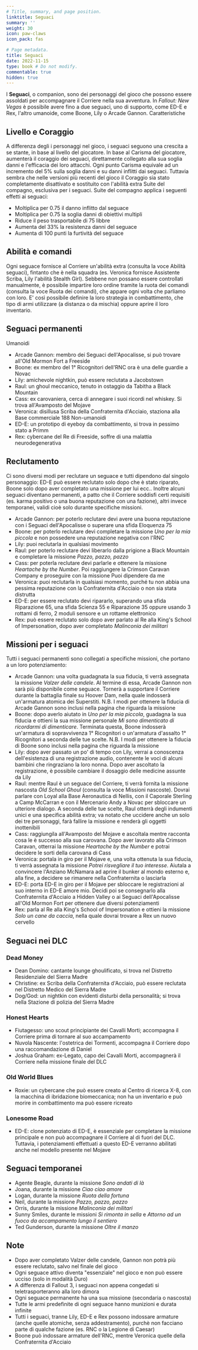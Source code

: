 ```yaml
---
# Title, summary, and page position.
linktitle: Seguaci
summary: ''
weight: 30
icon: paw-claws
icon_pack: fas

# Page metadata.
title: Seguaci
date: 2022-11-15
type: book # Do not modify.
commentable: true
hidden: true
---
```


<div class="fnv">

I **Seguaci**, o companion, sono dei personaggi del gioco che possono essere assoldati per accompagnare il Corriere nella sua avventura. In *Fallout: New Vegas* è possibile avere fino a due seguaci, uno di supporto, come ED-E e Rex, l'altro umanoide, come Boone, Lily o Arcade Gannon.
Caratteristiche

## Livello e Coraggio

A differenza degli i personaggi nel gioco, i seguaci seguono una crescita a se stante, in base al livello del giocatore. In base al Carisma del giocatore, aumenterà il coraggio dei seguaci, direttamente collegato alla sua soglia danni e l'efficacia dei loro attacchi. Ogni punto Carisma equivale ad un incremento del 5% sulla soglia danni e su danni inflitti dai seguaci. Tuttavia sembra che nelle versioni più recenti del gioco il Coraggio sia stato completamente disattivato e sostituito con l'abilità extra Suite del compagno, esclusiva per i seguaci.
Suite del compagno applica i seguenti effetti ai seguaci:
- Moltiplica per 0.75 il danno inflitto dal seguace
- Moltiplica per 0.75 la soglia danni di obiettivi multipli
- Riduce il peso trasportabile di 75 libbre
- Aumenta del 33% la resistenza danni del seguace
- Aumenta di 100 punti la furtività del seguace

## Abilità e comandi

Ogni seguace fornisce al Corriere un'abilità extra (consulta la voce Abilità seguaci), fintanto che è nella squadra (es. Veronica fornisce Assistente Scriba, Lily l'abilità Stealth Girl).
Sebbene non possano essere controllati manualmente, è possibile impartire loro ordine tramite la ruota dei comandi (consulta la voce Ruota dei comandi), che appare ogni volta che parliamo con loro. E' così possibile definire la loro strategia in combattimento, che tipo di armi utilizzare (a distanza o da mischia) oppure aprire il loro inventario.

## Seguaci permanenti

Umanoidi
- Arcade Gannon: membro dei Seguaci dell'Apocalisse, si può trovare all'Old Mormon Fort a Freeside
- Boone: ex membro del 1° Ricognitori dell'RNC ora è una delle guardie a Novac
- Lily: amichevole nightkin, può essere reclutata a Jacobstown
- Raul: un ghoul meccanico, tenuto in ostaggio da Tabitha a Black Mountain
- Cass: ex carovaniera, cerca di annegare i suoi ricordi nel whiskey. Si trova all'Avamposto del Mojave
- Veronica: disillusa Scriba della Confraternita d'Acciaio, staziona alla Base commerciale 188
Non-umanoidi
- ED-E: un prototipo di eyeboy da combattimento, si trova in pessimo stato a Primm
- Rex: cybercane del Re di Freeside, soffre di una malattia neurodegenerativa


## Reclutamento
Ci sono diversi modi per reclutare un seguace e tutti dipendono dal singolo personaggio: ED-E può essere reclutato solo dopo che è stato riparato, Boone solo dopo aver completato una missione per lui ecc.. Inoltre alcuni seguaci diventano permanenti, a patto che il Corriere soddisfi certi requisiti (es. karma positivo o una buona reputazione con una fazione), altri invece temporanei, validi cioè solo durante specifiche missioni. 
- Arcade Gannon: per poterlo reclutare devi avere una buona reputazione con i Seguaci dell'Apocalisse o superare una sfida Eloquenza 75
- Boone: per poterlo reclutare devi completare la missione *Uno per la mia piccola* e non possedere una reputazione negativa con l'RNC
- Lily: puoi reclutarla in qualsiasi movimento
- Raul: per poterlo reclutare devi liberarlo dalla prigione a Black Mountain e completare la missione *Pazzo, pazzo, pazzo*
- Cass: per poterla reclutare devi parlarle e ottenere la missione *Heartache by the Number*. Poi raggiungere la Crimson Caravan Company e proseguire con la missione Puoi dipendere da me
- Veronica: puoi reclutarla in qualsiasi momento, purché tu non abbia una pessima reputazione con la Confraternita d'Acciaio o non sia stata distrutta
- ED-E: per essere reclutato devi ripararlo, superando una sfida Riparazione 65, una sfida Scienza 55 e Riparazione 35 oppure usando 3 rottami di ferro, 2 moduli sensore e un rottame elettronico
- Rex: può essere reclutato solo dopo aver parlato al Re alla King's School of Impersonation, dopo aver completato *Malinconia dei militari*

## Missioni per i seguaci

Tutti i seguaci permanenti sono collegati a specifiche missioni, che portano a un loro potenziamento:
- Arcade Gannon: una volta guadagnata la sua fiducia, ti verrà assegnata la missione *Valzer delle candele*. Al termine di essa, Arcade Gannon non sarà più disponibile come seguace. Tornerà a supportare il Corriere durante la battaglia finale su Hoover Dam, nella quale indosserà un'armatura atomica dei Superstiti. N.B. I modi per ottenere la fiducia di Arcade Gannon sono inclusi nella pagina che riguarda la missione
- Boone: dopo averlo aiutato in *Uno per la mia piccola*, guadagna la sua fiducia e ottieni la sua missione personale *Mi sono dimenticato di ricordarmi di dimenticare*. Terminata questa, Boone indosserà un'armatura di sopravvivenza 1° Ricognitori o un'armatura d'assalto 1° Ricognitori a seconda delle tue scelte. N.B. I modi per ottenere la fiducia di Boone sono inclusi nella pagina che riguarda la missione
- Lily: dopo aver passato un po' di tempo con Lily, verrai a conoscenza dell'esistenza di una registrazione audio, contenente le voci di alcuni bambini che ringraziano la loro nonna. Dopo aver ascoltato la registrazione, è possibile cambiare il dosaggio delle medicine assunte da Lily
- Raul: mentre Raul è un seguace del Corriere, ti verrà fornita la missione nascosta *Old School Ghoul* (consulta la voce Missioni nascoste). Dovrai parlare con Loyal alla Base Aeronautica di Nellis, con il Caporale Sterling a Camp McCarran e con il Mercenario Andy a Novac per sbloccare un ulteriore dialogo. A seconda delle tue scelte, Raul otterrà degli indumenti unici e una specifica abilità extra; va notato che uccidere anche un solo dei tre personaggi, farà fallire la missione e renderà gli oggetti inottenibili
- Cass: raggiungila all'Avamposto del Mojave e ascoltala mentre racconta cosa le è successo alla sua carovana. Dopo aver lavorato alla Crimson Caravan, otterrai la missione *Heartache by the Number* e potrai decidere le sorti della carovana di Cass 
- Veronica: portala in giro per il Mojave e, una volta ottenuta la sua fiducia, ti verrà assegnata la missione *Potrei risvegliare il tuo interesse*. Aiutala a convincere l'Anziano McNamara ad aprire il bunker al mondo esterno e, alla fine, a decidere se rimanere nella Confraternita o lasciarla
- ED-E: porta ED-E in giro per il Mojave per sbloccare le registrazioni al suo interno in ED-E amore mio. Decidi poi se consegnarlo alla Confraternita d'Acciaio a Hidden Valley o ai Seguaci dell'Apocalisse all'Old Mormon Fort per ottenere due diversi potenziamenti
- Rex: parla al Re alla King's School of Impersonation e ottieni la missione *Solo un cane da caccia*, nella quale dovrai trovare a Rex un nuovo cervello

## Seguaci nei DLC

### Dead Money
- Dean Domino: cantante lounge ghoulificato, si trova nel Distretto Residenziale del Sierra Madre
- Christine: ex Scriba della Confraternita d'Acciaio, può essere reclutata nel Distretto Medico del Sierra Madre
- Dog/God: un nightkin con evidenti disturbi della personalità; si trova nella Stazione di polizia del Sierra Madre

### Honest Hearts
- Fiutagesso: uno scout principiante dei Cavalli Morti; accompagna il Corriere prima di tornare al suo accampamento
- Nuvola Nascente: l'ostetrica dei Tormenti, accompagna il Corriere dopo una raccomandazione di Daniel
- Joshua Graham: ex-Legato, capo dei Cavalli Morti, accompagnerà il Corriere nella missione finale del DLC

### Old World Blues
- Roxie: un cybercane che può essere creato al Centro di ricerca X-8, con la macchina di ibridazione biomeccanica; non ha un inventario e può morire in combattimento ma può essere ricreato

### Lonesome Road
- ED-E: clone potenziato di ED-E, è essenziale per completare la missione principale e non può accompagnare il Corriere al di fuori del DLC. Tuttavia, i potenziamenti effettuati a questo ED-E verranno abilitati anche nel modello presente nel Mojave

## Seguaci temporanei
- Agente Beagle, durante la missione *Sono andati di là*
- Joana, durante la missione *Ciao ciao amore*
- Logan, durante la missione *Ruota della fortuna*
- Neil, durante la missione *Pazzo, pazzo, pazzo*
- Orris, durante la missione *Malinconia dei militari*
- Sunny Smiles, durante le missioni *Si rimonta in sella* e *Attorno ad un fuoco da accampamento lungo il sentiero*
- Ted Gunderson, durante la missione *Oltre il manzo*

## Note
- Dopo aver completato Valzer delle candele, Gannon non potrà più essere reclutato, salvo nel finale del gioco
- Ogni seguace attivo diventa "essenziale" nel gioco e non può essere ucciso (solo in modalità Duro)
- A differenza di Fallout 3, i seguaci non appena congedati si teletrasporteranno alla loro dimora
- Ogni seguace permanente ha una sua missione (secondaria o nascosta)
- Tutte le armi predefinite di ogni seguace hanno munizioni e durata infinite
- Tutti i seguaci, tranne Lily, ED-E e Rex possono indossare armature (anche quelle atomiche, senza addestramento), purchè non facciano parte di qualche fazione (es. RNC o la Legione di Caesar)
- Boone può indossare armature dell'RNC, mentre Veronica quelle della Confraternita d'Acciaio


</div>

